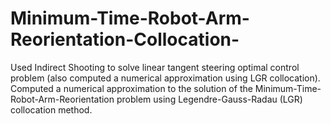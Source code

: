 # Minimum-Time-Robot-Arm-Reorientation-Collocation-
Used Indirect Shooting to solve linear tangent steering optimal control problem (also computed a numerical approximation using LGR collocation). Computed a numerical approximation to the solution of the Minimum-Time-Robot-Arm-Reorientation problem using Legendre-Gauss-Radau (LGR) collocation method.
